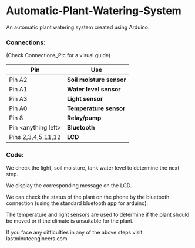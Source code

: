 # Automatic-Plant-Watering-System

An automatic plant watering system created using Arduino.

### Connections:

(Check Connections_Pic for a visual guide)

| Pin | Use |
| --- | --- |
| Pin A2 | **Soil moisture sensor** |
| Pin A1 | **Water level sensor** |
| Pin A3 | **Light sensor** |
| Pin A0 | **Temperature sensor** |
| Pin 8 | **Relay/pump** |
| Pin \<anything left\> | **Bluetooth** |
| Pins 2,3,4,5,11,12 | **LCD** |

### Code:

We check the light, soil moisture, tank water level to determine the next step.

We display the corresponding message on the LCD.

We can check the status of the plant on the phone by the bluetooth connection (using the standard bluetooth app for arduino).

The temperature and light sensors are used to determine if the plant should be moved or if the climate is unsuitable for the plant.

If you face any difficulties in any of the above steps visit lastminuteengineers.com
